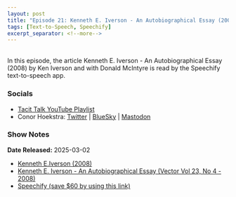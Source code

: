 ```yaml
---
layout: post
title: "Episode 21: Kenneth E. Iverson - An Autobiographical Essay (2008) 🟦"
tags: [Text-to-Speech, Speechify]
excerpt_separator: <!--more-->
---
```



<br>In this episode, the article Kenneth E. Iverson - An Autobiographical Essay (2008) by Ken Iverson and with Donald McIntyre is read by the Speechify text-to-speech app.

<!--more-->

### Socials

* [Tacit Talk YouTube Playlist](https://www.youtube.com/playlist?list=PLVFrD1dmDdvenJhYti3HomLRkC4_Y9AXA)
* Conor Hoekstra: [Twitter](https://twitter.com/code_report) \| [BlueSky](https://bsky.app/profile/codereport.bsky.social) \| [Mastodon](https://mastodon.social/@code_report)

### Show Notes

**Date Released:** 2025-03-02 <br>

* [Kenneth E.Iverson (2008)](https://www.jsoftware.com/papers/autobio.htm)
* [Kenneth E. Iverson - An Autobiographical Essay (Vector Vol 23, No 4 - 2008)](https://archive.vector.org.uk/art10012020)
* [Speechify (save $60 by using this link)](https://share.speechify.com/mzBQRif)
